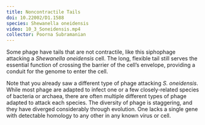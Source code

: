 ```yaml
---
title: Noncontractile Tails
doi: 10.22002/D1.1588
species: Shewanella oneidensis
video: 10_3_Soneidensis.mp4
collector: Poorna Subramanian
---
```


Some phage have tails that are not contractile, like this siphophage attacking a *Shewanella oneidensis* cell. The long, flexible tail still serves the essential function of crossing the barrier of the cell’s envelope, providing a conduit for the genome to enter the cell.

Note that you already saw a different type of phage attacking *S. oneidensis*. While most phage are adapted to infect one or a few closely-related species of bacteria or archaea, there are often multiple different types of phage adapted to attack each species. The diversity of phage is staggering, and they have  diverged considerably through evolution. One lacks a single gene with detectable homology to any other in any known virus or cell.


